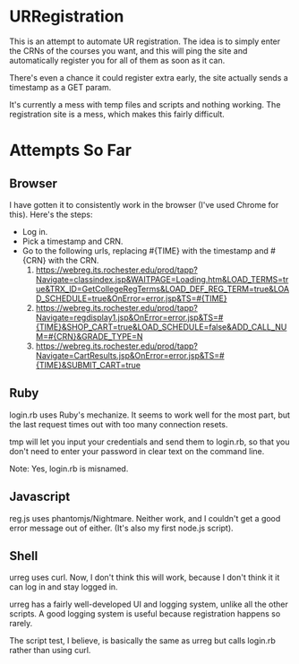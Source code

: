 URRegistration
==============

This is an attempt to automate UR registration. The idea is to simply enter the
CRNs of the courses you want, and this will ping the site and automatically
register you for all of them as soon as it can.

There's even a chance it could register extra early, the site actually sends a
timestamp as a GET param.

It's currently a mess with temp files and scripts and nothing working. The
registration site is a mess, which makes this fairly difficult.

Attempts So Far
===============

Browser
-------

I have gotten it to consistently work in the browser (I've used Chrome for
this). Here's the steps:

* Log in.
* Pick a timestamp and CRN.
* Go to the following urls, replacing #{TIME} with the timestamp and #{CRN}
  with the CRN.
    1. https://webreg.its.rochester.edu/prod/tapp?Navigate=classindex.jsp&WAITPAGE=Loading.htm&LOAD_TERMS=true&TRX_ID=GetCollegeRegTerms&LOAD_DEF_REG_TERM=true&LOAD_SCHEDULE=true&OnError=error.jsp&TS=#{TIME}
    2. https://webreg.its.rochester.edu/prod/tapp?Navigate=regdisplay1.jsp&OnError=error.jsp&TS=#{TIME}&SHOP_CART=true&LOAD_SCHEDULE=false&ADD_CALL_NUM=#{CRN}&GRADE_TYPE=N
    3. https://webreg.its.rochester.edu/prod/tapp?Navigate=CartResults.jsp&OnError=error.jsp&TS=#{TIME}&SUBMIT_CART=true

Ruby
----

login.rb uses Ruby's mechanize. It seems to work well for the most part, but
the last request times out with too many connection resets.

tmp will let you input your credentials and send them to login.rb, so that you
don't need to enter your password in clear text on the command line.

Note: Yes, login.rb is misnamed.

Javascript
----------

reg.js uses phantomjs/Nightmare. Neither work, and I couldn't get a good error
message out of either. (It's also my first node.js script).

Shell
-----

urreg uses curl. Now, I don't think this will work, because I don't think it it
can log in and stay logged in.

urreg has a fairly well-developed UI and logging system, unlike all the other
scripts. A good logging system is useful because registration happens so
rarely.

The script test, I believe, is basically the same as urreg but calls login.rb
rather than using curl.
